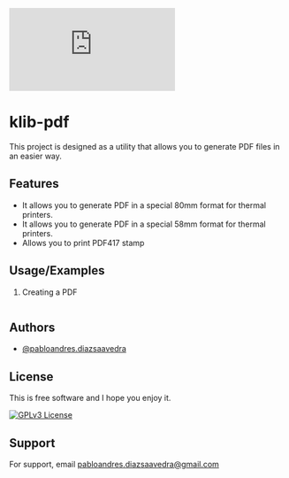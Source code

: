 
![Logo](https://www.kanopus.cl/admin/javax.faces.resource/images/logo-gray.png.xhtml?ln=paradise-layout)


# klib-pdf

This project is designed as a utility that allows you to generate PDF files in an easier way.

## Features
- It allows you to generate PDF in a special 80mm format for thermal printers.
- It allows you to generate PDF in a special 58mm format for thermal printers.
- Allows you to print PDF417 stamp

## Usage/Examples

1. Creating a PDF
```java


```

## Authors

- [@pabloandres.diazsaavedra](https://www.linkedin.com/in/pablo-diaz-saavedra-4b7b0522/)


## License

This is free software and I hope you enjoy it.

[![GPLv3 License](https://img.shields.io/badge/License-GPL%20v3-yellow.svg)](https://opensource.org/licenses/)





## Support

For support, email pabloandres.diazsaavedra@gmail.com

